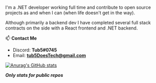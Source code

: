 I'm a .NET developer working full time and contribute to open source projects as and when I can (when life doesn't get in the way).

Although primarily a backend dev I have completed several full stack contracts on the side with a React frontend and .NET backend.

📫 **Contact Me**
- Discord: **Tub5#0745** 
- Email: **tub5DoesTech@gmail.com**

[![Anurag's GitHub stats](https://github-readme-stats.vercel.app/api?username=tub5)](https://github.com/anuraghazra/github-readme-stats)

_**Only stats for public repos**_



<!--
**tub5/tub5** is a ✨ _special_ ✨ repository because its `README.md` (this file) appears on your GitHub profile.

Here are some ideas to get you started:

- 🔭 I’m currently working on ...
- 🌱 I’m currently learning ...
- 👯 I’m looking to collaborate on ...
- 🤔 I’m looking for help with ...
- 💬 Ask me about ...
- 📫 How to reach me: ...
- 😄 Pronouns: ...
- ⚡ Fun fact: ...
-->
